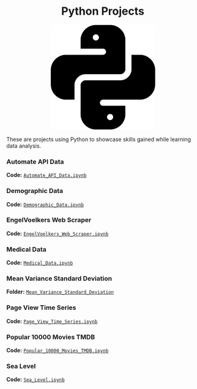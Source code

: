 <h1 align="center">Python Projects</h1>

<p align="center">
    <img width="273px" src="https://github.com/blackcrowX/blackcrowX.github.io/blob/main/images/icons/python.png?raw=true"/>
</p>	

These are projects using Python to showcase skills gained while learning data analysis.

### Automate API Data
**Code:** [`Automate_API_Data.ipynb`](https://github.com/blackcrowX/Data_Analytics_Projects/blob/main/Python/Automate_API_Data.ipynb)

### Demographic Data
**Code:** [`Demographic_Data.ipynb`](https://github.com/blackcrowX/Data_Analytics_Projects/blob/main/Python/Demographic_Data.ipynb)

### EngelVoelkers Web Scraper
**Code:** [`EngelVoelkers_Web_Scraper.ipynb`](https://github.com/blackcrowX/Data_Analytics_Projects/blob/main/Python/EngelVoelkers_Web_Scraper.ipynb)

### Medical Data
**Code:** [`Medical_Data.ipynb`](https://github.com/blackcrowX/Data_Analytics_Projects/blob/main/Python/Medical_Data.ipynb)

### Mean Variance Standard Deviation
**Folder:** [`Mean_Variance_Standard_Deviation`](https://github.com/blackcrowX/Data_Analytics_Projects/blob/main/Python/Mean_Variance_Standard_Deviation)

### Page View Time Series
**Code:** [`Page_View_Time_Series.ipynb`](https://github.com/blackcrowX/Data_Analytics_Projects/blob/main/Python/Page_View_Time_Series.ipynb)

### Popular 10000 Movies TMDB
**Code:** [`Popular_10000_Movies_TMDB.ipynb`](https://github.com/blackcrowX/Data_Analytics_Projects/blob/main/Python/Popular_10000_Movies_TMDB.ipynb)

### Sea Level
**Code:** [`Sea_Level.ipynb`](https://github.com/blackcrowX/Data_Analytics_Projects/blob/main/Python/Sea_Level.ipynb)
